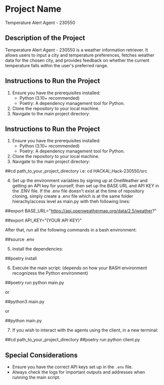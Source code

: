 # Project Name
Temperature Alert Agent - 230550

## Description of the Project
Temperature Alert Agent - 230550 is a weather information retriever. It allows users to input a city and temperature preferences, fetches weather data for the chosen city, and provides feedback on whether the current temperature falls within the user's preferred range.

## Instructions to Run the Project
1. Ensure you have the prerequisites installed:
   - Python (3.10+ recommended)
   - Poetry: A dependency management tool for Python.
2. Clone the repository to your local machine.
3. Navigate to the main project directory:


## Instructions to Run the Project
1. Ensure you have the prerequisites installed:
   - Python (3.10+ recommended)
   - Poetry: A dependency management tool for Python.
2. Clone the repository to your local machine.
3. Navigate to the main project directory:

##cd path_to_your_project_directory
i.e: cd HACKAI_Hack-230550/src


4. Set up the environment variables by signing up at OneWeather and getting an API key for yourself, then set up the BASE URL and API KEY in the .ENV file. If the .env file doesn't exist at the time of repository cloning, simply create a .env file which is at the same folder hierachy/access level as main.py with theh following lines:
   
##export BASE_URL="https://api.openweathermap.org/data/2.5/weather?"

##export API_KEY="{YOUR API KEY}"

After that, run all the following commands in a bash environment:

##source .env

5. Install the dependencies:

##poetry install

6. Execute the main script: (depends on how your BASH environment recognizess the Python environment)

##poetry run python main.py

or

##python3 main.py

or

##python main.py

7. If you wish to interact with the agents using the client, in a new terminal:

##cd path_to_your_project_directory
##poetry run python client.py

## Special Considerations
- Ensure you have the correct API keys set up in the `.env` file.
- Always check the logs for important outputs and addresses when running the main script.


